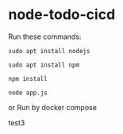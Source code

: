 # node-todo-cicd

Run these commands:


`sudo apt install nodejs`


`sudo apt install npm`


`npm install`

`node app.js`

or Run by docker compose

test3

